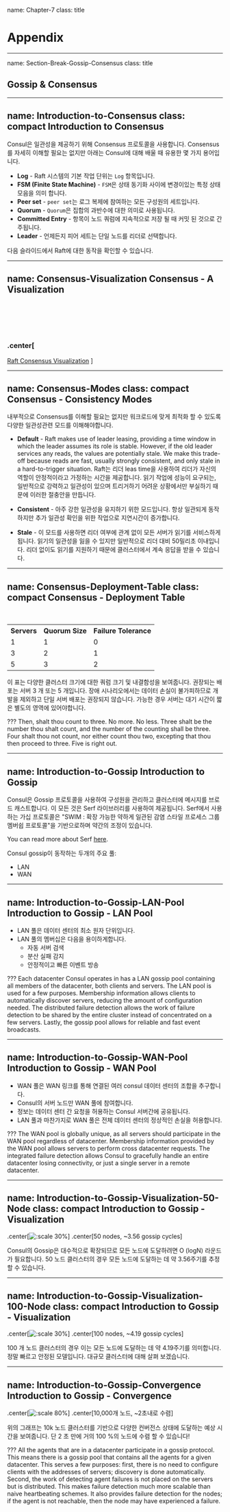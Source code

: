 name: Chapter-7
class: title
# Appendix

---
name: Section-Break-Gossip-Consensus
class: title

## Gossip & Consensus

---

name: Introduction-to-Consensus
class: compact
Introduction to Consensus
-------------------------

Consul은 일관성을 제공하기 위해 Consensus 프로토콜을 사용합니다.
Consensus를 자세히 이해할 필요는 없지만 아래는 Consul에 대해 배울 때 유용한 몇 가지 용어입니다.

* **Log** - Raft 시스템의 기본 작업 단위는 `Log` 항목입니다.
* **FSM (Finite State Machine)** - `FSM`은 상태 동기화 사이에 변경이있는 특정 상태 모음을 의미 합니다.
* **Peer set** - `peer set`는 로그 복제에 참여하는 모든 구성원의 세트입니다.
* **Quorum** - `Quorum`은 집합의 과반수에 대한 의미로 사용됩니다.
* **Committed Entry** - 항목이 노드 쿼럼에 지속적으로 저장 될 때 커밋 된 것으로 간주됩니다.
* **Leader** - 언제든지 피어 세트는 단일 노드를 리더로 선택합니다.

다음 슬라이드에서 Raft에 대한 동작을 확인할 수 있습니다.

---
name: Consensus-Visualization
Consensus - A Visualization
-------------------------
<br><br><br><br>
### .center[
<a href="http://thesecretlivesofdata.com/raft/" target="_blank">Raft Consensus Visualization</a>
]

---
name: Consensus-Modes
class: compact
Consensus - Consistency Modes
-------------------------

내부적으로 Consensus를 이해할 필요는 없지만 워크로드에 맞게 최적화 할 수 있도록 다양한 일관성관련 모드를 이해해야합니다.

* **Default** - Raft makes use of leader leasing, providing a time window in which the leader assumes its role is stable. However, if the old leader services any reads, the values are potentially stale. We make this trade-off because reads are fast, usually strongly consistent, and only stale in a hard-to-trigger situation.
Raft는 리더 leas time을 사용하여 리더가 자신의 역할이 안정적이라고 가정하는 시간을 제공합니다. 읽기 작업에 성능이 요구되는, 일반적으로 강력하고 일관성이 있으며 트리거하기 어려운 상황에서만 부실하기 때문에 이러한 절충안을 만듭니다.

* **Consistent** - 아주 강한 일관성을 유지하기 위한 모드입니다. 항상 일관되게 동작하지만 추가 일관성 확인을 위한 작업으로 지연시간이 증가합니다.

* **Stale** - 이 모드를 사용하면 리더 여부에 관계 없이 모든 서버가 읽기를 서비스하게 됩니다. 읽기의 일관성을 잃을 수 있지만 일반적으로 리더 대비 50밀리초 이내입니다. 리더 없이도 읽기를 지원하기 때문에 클러스터에서 계속 응답을 받을 수 있습니다.

---
name: Consensus-Deployment-Table
class: compact
Consensus - Deployment Table
-------------------------

<br>
<center>
<table class="tg" width=60%>
  <tr>
    <th class="tg-feht">Servers</th>
    <th class="tg-feht">Quorum Size</th>
    <th class="tg-feht">Failure Tolerance</th>
  </tr>
  <tr>
    <td class="tg-3z1b">1</td>
    <td class="tg-3z1b">1</td>
    <td class="tg-3z1b">0</td>
  </tr>
  <tr>
    <td class="tg-2i6h">3</td>
    <td class="tg-2i6h">2</td>
    <td class="tg-2i6h">1</td>
  </tr>
  <tr>
    <td class="tg-3z1b">5</td>
    <td class="tg-3z1b">3</td>
    <td class="tg-3z1b">2</td>
  </tr>
</table>
</center>

이 표는 다양한 클러스터 크기에 대한 쿼럼 크기 및 내결함성을 보여줍니다. 권장되는 배포는 서버 3 개 또는 5 개입니다. 장애 시나리오에서는 데이터 손실이 불가피하므로 개발을 제외하고 단일 서버 배포는 권장되지 않습니다. 가능한 경우 서버는 대기 시간이 짧은 별도의 영역에 있어야합니다.

???
Then, shalt thou count to three. No more. No less. Three shalt be the number thou shalt count, and the number of the counting shall be three. Four shalt thou not count, nor either count thou two, excepting that thou then proceed to three. Five is right out.

---
name: Introduction-to-Gossip
Introduction to Gossip
-------------------------
Consul은 Gossip 프로토콜을 사용하여 구성원을 관리하고 클러스터에 메시지를 브로드 캐스트합니다. 이 모든 것은 Serf 라이브러리를 사용하여 제공됩니다. Serf에서 사용하는 가십 프로토콜은 "SWIM : 확장 가능한 약하게 일관된 감염 스타일 프로세스 그룹 멤버쉽 프로토콜"을 기반으로하며 약간의 조정이 있습니다.

You can read more about Serf <a href="https://www.serf.io/docs/internals/gossip.html" target="_blank">here</a>.

Consul gossip이 동작하는 두개의 주요 풀:
* LAN
* WAN

---
name: Introduction-to-Gossip-LAN-Pool
Introduction to Gossip - LAN Pool
-------------------------

* LAN 풀은 데이터 센터의 최소 원자 단위입니다.
* LAN 풀의 멤버십은 다음을 용이하게합니다.
   * 자동 서버 검색
   * 분산 실패 감지
   * 안정적이고 빠른 이벤트 방송

???
Each datacenter Consul operates in has a LAN gossip pool containing all members of the datacenter, both clients and servers. The LAN pool is used for a few purposes. Membership information allows clients to automatically discover servers, reducing the amount of configuration needed. The distributed failure detection allows the work of failure detection to be shared by the entire cluster instead of concentrated on a few servers. Lastly, the gossip pool allows for reliable and fast event broadcasts.

---
name: Introduction-to-Gossip-WAN-Pool
Introduction to Gossip - WAN Pool
-------------------------
* WAN 풀은 WAN 링크를 통해 연결된 여러 consul 데이터 센터의 조합을 추구합니다.
* Consul의 서버 노드만 WAN 풀에 참여합니다.
* 정보는 데이터 센터 간 요청을 허용하는 Consul 서버간에 공유됩니다.
* LAN 풀과 마찬가지로 WAN 풀은 전체 데이터 센터의 정상적인 손실을 허용합니다.

???
The WAN pool is globally unique, as all servers should participate in the WAN pool regardless of datacenter. Membership information provided by the WAN pool allows servers to perform cross datacenter requests. The integrated failure detection allows Consul to gracefully handle an entire datacenter losing connectivity, or just a single server in a remote datacenter.

---
name: Introduction-to-Gossip-Visualization-50-Node
class: compact
Introduction to Gossip - Visualization
-------------------------
.center[![:scale 30%](images/gossip_50_node.png)]
.center[50 nodes, ~3.56 gossip cycles] <br>

Consul의 Gossip은 대수적으로 확장되므로 모든 노드에 도달하려면 O (logN) 라운드가 필요합니다.
50 노드 클러스터의 경우 모든 노드에 도달하는 데 약 3.56주기를 추정 할 수 있습니다.


---
name: Introduction-to-Gossip-Visualization-100-Node
class: compact
Introduction to Gossip - Visualization
-------------------------
.center[![:scale 30%](images/gossip_100_node.png)]
.center[100 nodes, ~4.19 gossip cycles] <br>

100 개 노드 클러스터의 경우 이는 모든 노드에 도달하는 데 약 4.19주기를 의미합니다. 정말 빠르고 안정된 모델입니다.
대규모 클러스터에 대해 살펴 보겠습니다.

---
name: Introduction-to-Gossip-Convergence
Introduction to Gossip - Convergence
-------------------------
.center[![:scale 80%](images/convergence_10k.png)]
.center[10,000개 노드, ~2초내로 수렴] <br>

위의 그래프는 10k 노드 클러스터를 기반으로 다양한 컨버전스 상태에 도달하는 예상 시간을 보여줍니다. 단 2 초 만에 거의 100 %의 노드에 수렴 할 수 있습니다!

???
All the agents that are in a datacenter participate in a gossip protocol. This means there is a gossip pool that contains all the agents for a given datacenter. This serves a few purposes: first, there is no need to configure clients with the addresses of servers; discovery is done automatically. Second, the work of detecting agent failures is not placed on the servers but is distributed. This makes failure detection much more scalable than naive heartbeating schemes. It also provides failure detection for the nodes; if the agent is not reachable, then the node may have experienced a failure.
